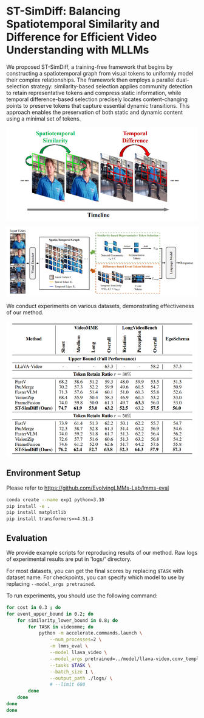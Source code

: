 # ST-SimDiff: Balancing Spatiotemporal Similarity and Difference for Efficient Video Understanding with MLLMs

We proposed ST-SimDiff, a training-free framework that begins by constructing a spatiotemporal graph from visual tokens to uniformly model their complex relationships. The framework then employs a parallel dual-selection strategy: similarity-based selection applies community detection to retain representative tokens and compress static information, while temporal difference-based selection precisely locates content-changing points to preserve tokens that capture essential dynamic transitions. This approach enables the preservation of both static and dynamic content using a minimal set of tokens.

![method](figs/intro.png)

![method](figs/method.png)

We conduct experiments on various datasets, demonstrating effectiveness of our method.

![results](figs/result.png)

## Environment Setup

Please refer to https://github.com/EvolvingLMMs-Lab/lmms-eval

```bash
conda create --name exp1 python=3.10
pip install -e .
pip install matplotlib
pip install transformers==4.51.3
```

## Evaluation

We provide example scripts for reproducing results of our method. Raw logs of experimental results are put in 'logs/' directory.

For most datasets, you can get the final scores by replacing `$TASK` with dataset name. For checkpoints, you can specify which model to use by replacing `--model_args pretrained`. 

To run experiments, you should use the following command:

```bash
for cost in 0.3 ; do
for event_upper_bound in 0.2; do
    for similarity_lower_bound in 0.8; do
        for TASK in videomme; do
            python -m accelerate.commands.launch \
                --num_processes=2 \
                -m lmms_eval \
                --model llava_video \
                --model_args pretrained=../model/llava-video,conv_template=qwen_1_5,model_name=llava_qwen,max_frames_num=64,cost=$cost,similarity_lower_bound=$similarity_lower_bound,event_upper_bound=$event_upper_bound,merge_type=new_topk,right=True,bottom=True,spatial=True,temporal=True,strategy=3,mm_spatial_pool_mode=bilinear\
                --tasks $TASK \
                --batch_size 1 \
                --output_path ./logs/ \
                # --limit 600
        done 
    done
done
done 
```

